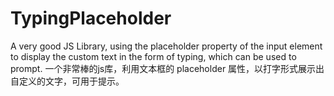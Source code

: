 # TypingPlaceholder
A very good JS Library, using the placeholder property of the input element to display the custom text in the form of typing, which can be used to prompt. 一个非常棒的js库，利用文本框的 placeholder 属性，以打字形式展示出自定义的文字，可用于提示。

